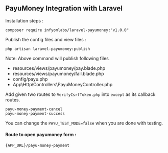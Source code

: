 ## PayuMoney Integration with Laravel

Installation steps :

```
composer require infyomlabs/laravel-payumoney:"v1.0.0"
```

Publish the config files and view files :

```
php artisan laravel-payumoney:publish
```

Note: Above command will publish following files

- resources/views/payumoney/pay.blade.php
- resources/views/payumoney/fail.blade.php
- config/payu.php
- App\Http\Controllers\PayuMoneyController.php


Add given two routes to `VerifyCsrfToken.php` into `except` as its callback routes.

```
payu-money-payment-cancel
payu-money-payment-success
```

You can change the `PAYU_TEST_MODE=false` when you are done with testing.

#### Route to open payumoney form :

```
{APP_URL}/payu-money-payment
```





